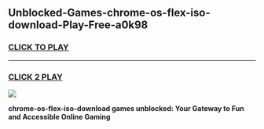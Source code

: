 
## Unblocked-Games-chrome-os-flex-iso-download-Play-Free-a0k98
<h3>
<a href="https://premium76.site?title=chrome-os-flex-iso-download&ref=22A">CLICK TO PLAY</a></h3>
<hr>

<h3>
<a href="https://premium76.site?title=chrome-os-flex-iso-download&ref=22A">CLICK 2 PLAY</a>
  
</h3>

<a href="https://premium76.site?title=chrome-os-flex-iso-download&ref=22A"><img src="https://clearcache.store/games.png"></a>


**chrome-os-flex-iso-download games unblocked: Your Gateway to Fun and Accessible Online Gaming**
